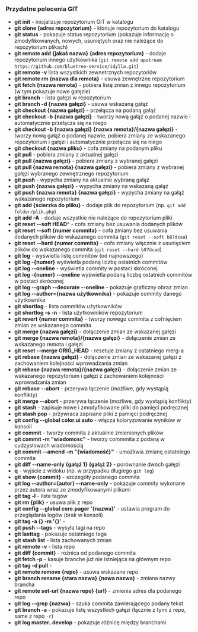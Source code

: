 ### Przydatne polecenia GIT

* **git init** - inicjalizuje repozytorium GIT w katalogu
* **git clone {adres repozytorium}** - klonuje repozytorium do katalogu
* **git status** - pokazuje status repozytorium (pokazuje informację o zmodyfikowanych, nowych, usuniętych oraz nie należące do repozytorium plikach)
* **git remote add {jakaś nazwa} {adres repozytorium}** - dodaje repozytorium innego użytkownika (`git remote add upstream https://github.com/bluetree-service/idylla.git`)
* **git remote -v** lista wszystkich zewnetrznych repozytoriów
* **git remote rm {nazwa dla remota}** - usuwa zewnętrzne repozytorium
* **git fetch {nazwa remota}** - pobiera listę zmian z innego repozytorium (w tym pokazuje nowe gałęzie)
* **git branch** - lista gałęzi w repozytorium
* **git branch -d {nazwa gałęzi}** - usuwa wskazaną gałąź
* **git checkout {nazwa gałęzi}** - przełącza na podaną gałąź
* **git checkout -b {nazwa gałęzi}** - tworzy nową gałąź o podanej nazwie i automatycznie przełącza się na niego
* **git checkout -b {nazwa gałęzi} {nazwa remota}/{nazwa gałęzi}** - tworzy nową gałąź o podanej nazwie, pobiera zmiany ze wskazanego repozytorium i gałęzi i automatycznie przełącza się na niego
* **git checkout {nazwa pliku}** - cofa zmiany na podanym pliku
* **git pull** - pobiera zmiany z aktualnej gałęzi
* **git pull {nazwa gałęzi}** - pobiera zmiany z wybranej gałęzi
* **git pull {nazwa remota} {nazwa gałęzi}** - pobiera zmiany z wybranej gałęzi wybranego zewnętrznego repozytorium
* **git push** - wypycha zmiany na aktualnie wybraną gałąź
* **git push {nazwa gałęzi}** - wypycha zmiany na wskazaną gałąź
* **git push {nazwa remota} {nazwa gałęzi}** - wypycha zmiany na gałąź wskazanego repozytorium
* **git add {ścierzka do pliku}** - dodaje plik do repozytorium (np. `git add folder/plik.php`)
* **git add -A** - dodaje wszystkie nie należące do repozytorium pliki
* **git reset --soft HEAD^** - cofa zmiany bez usuwania dodanych plików
* **git reset --soft {numer commita}** - cofa zmiany bez usuwania dodanych plików do wskazanego commita (`git reset --soft b87dcea`)
* **git reset --hard {numer commita}** - cofa zmiany włącznie z usunięciem plików do wskazanego commita (`git reset --hard b87dced`)
* **git log** - wyświetla listę commitów (od najnowszego)
* **git log -{numer}** wyświetla podaną liczbę ostatnich commitów
* **git log --oneline** - wyświetla commity w postaci skróconej
* **git log -{numer} --oneline** wyświetla podaną liczbę ostatnich commitów w postaci skróconej
* **git log --graph --decorate --oneline** - pokazuje graficzny obraz zmian
* **git log --author={nazwa użytkownika}** - pokazuje commity danego użytkownika
* **git shortlog** - lista commitów użytkowników
* **git shortlog -s -n** - lista użytkowników repozytorium
* **git revert {numer commita}** - tworzy nowego commita z cofnięciem zmian ze wskazanego commita
* **git merge {nazwa gałęzi}** - dołączenie zmian ze wskazanej gałęzi
* **git merge {nazwa remota}/{nazwa gałęzi}** - dołączenie zmian ze wskazanego remota i gałęzi
* **git reset --merge ORIG_HEAD** - resetuje zmiany z ostatniego merg-a
* **git rebase {nazwa gałęzi}** - dołączenie zmian ze wskazanej gałęzi z zachowaniem kolejności wprowadzania zmian
* **git rebase {nazwa remota}/{nazwa gałęzi}** - dołączenie zmian ze wskazanego repozytorium i gałęzi z zachowaniem kolejności wprowadzania zmian
* **git rebase --abort** - przerywa łączenie (możliwe, gdy wystąpią konflikty)
* **git merge --abort** - przerywa łączenie (możliwe, gdy wystąpią konflikty)
* **git stash** - zapisuje nowe i zmodyfikowane pliki do pamięci podręcznej
* **git stash pop** - przywraca zapisane pliki z pamięci podręcznej
* **git config --global color.ui auto** - włącza koloryzowanie wyników w konsoli
* **git commit** - tworzy commita z aktualnie zmienionych plików
* **git commit -m "wiadomosc"** - tworzy commmita z podaną w cudzysłowach wiadomością
* **git commit --amend -m "{wiadomość}"** - umożliwia zmianę ostatniego commita
* **git diff --name-only {gałąź 1} {gałąź 2}** - porównanie dwóch gałęzi
* **q** - wyjście z widoku (np. w przypadku długiego `git log`)
* **git show {commit}** - szczegóły podanego commita
* **git log --author={autor} --name-only** - pokazuje commity wykonane przez autora wraz ze zmodyfikowanymi plikami
* **git tag -l** - lista tagów
* **git rm {plik}** - usuwa plik z repo
* **git config --global core.pager '{nazwa}'** - ustawia program do przeglądania logów (brak w konsoli)
* **git tag -a {} -m '{}'** - 
* **git push --tags** - wysyła tagi na repo
* **git lasttag** - pokazuje ostatniego taga
* **git stash list** - lista zachowanych zmian
* **git remote -v** - lista repo
* **git diff {commit}** - rożnica od podanego commita
* **git fetch -p** - kasuje branche już nie istniejąca na głównym repo
* **git tag -d pull** - 
* **git remote remove {repo}** - usuwa wskazane repo
* **git branch rename {stara nazwa} {nowa nazwa}** - zmiana nazwy brancha
* **git remote set-url {nazwa repo} {url}** - zmienia adres dla podanego repo
* **git log --grep {nazwa}** - szuka commita zawierającego podany tekst
* **git branch -a** - pokazuje listę wszystkich gałęzi (łącznie z tymi z repo, same z repo `-r`)
* **git log master..develop** - pokazuje różnicę między branchami
